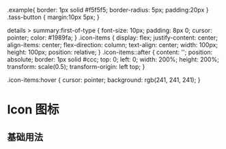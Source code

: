 
  .example{
      border: 1px solid #f5f5f5;
      border-radius: 5px;
      padding:20px
  }
  .tass-button {
      margin:10px 5px;
  }
  
  details > summary:first-of-type {
      font-size: 10px;
      padding: 8px 0;
      cursor: pointer;
      color: #1989fa;
  }
  .icon-items {
    display: flex;
    justify-content: center;
    align-items: center;
    flex-direction: column;
    text-align: center;
    width: 100px;
    height: 100px;
    position: relative;
  }
  .icon-items::after {
    content: '';
    position: absolute;
    border: 1px solid #ccc;
    top: 0;
    left: 0;
    width: 200%;
    height: 200%;
    transform: scale(0.5);
    transform-origin: left top;
  }


  .icon-items:hover {
    cursor: pointer;
    background: rgb(241, 241, 241);
  }
</style>
# Icon 图标
## 基础用法

